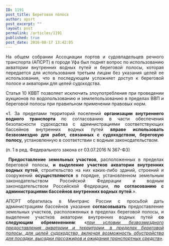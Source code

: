 ```yaml
---
ID: 1191
post_title: Береговая полоса
author: apsrt
post_excerpt: ""
layout: post
permalink: /articles/1191
published: true
post_date: 2016-08-17 13:42:05
---
```

<p style="text-align: justify;">
  На общем собрании Ассоциации портов и судовладельцев речного транспорта (АПСРТ) в городе Уфа был поднят вопрос по использованию акватории внутренних водных путей и береговой полосы, которая передается для использования третьим лицам без указания целей ее использования, что в последующем усложняет доступ к береговой полосе и акватории для целей судоходства.
</p>

<p style="text-align: justify;">
  Статья 10 КВВТ позволяет исключить злоупотребления при проведении аукционов по водопользованию и землепользованию в пределах ВВП и береговой полосы при правильном применении правовых норм.
</p>

<p style="text-align: justify;">
  «1. За пределами территорий поселений <strong>организации внутреннего водного транспорта</strong> по согласованию в части обеспечения безопасности судоходства с администрациями соответствующих бассейнов внутренних водных путей <strong>вправе использовать безвозмездно для работ, связанных с судоходством, береговую полосу,</strong> установленную в соответствии с водным законодательством.
</p>

<p style="text-align: justify;">
  (п. 1 в ред. Федерального закона от 03.07.2016 N 367-ФЗ)
</p>

<p style="text-align: justify;">
   <strong>Предоставление земельных участков</strong>, расположенных в пределах береговой полосы, <strong>и выделение участков акватории внутренних водных путей</strong>, строительство на них каких-либо зданий, строений и сооружений <strong>осуществляются</strong> в порядке, установленном земельным законодательством Российской Федерации и водным законодательством Российской Федерации, <strong>по согласованию с администрациями бассейнов внутренних водных путей</strong>.».
</p>

<p style="text-align: justify;">
  АПСРТ обратилась в Минтранс России с просьбой дать администрациям бассейнов указание <strong>согласовывать </strong>предоставление земельных участков, расположенных в пределах береговой полосы, и выделение участков акватории внутренних водных путей <strong>со следующим обременением</strong>: «<em><u>при условии безвозмездного предоставления акватории и территории, в пределах береговой полосы, для целей судоходства, включая возможность обустройства для посадки, высадки пассажиров и ожидания транспортных средств»</u></em>.
</p>

<p style="text-align: justify;">
</p>  